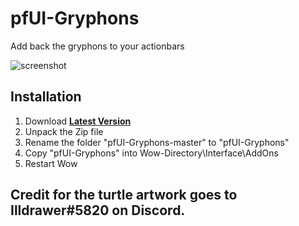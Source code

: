 # pfUI-Gryphons
 Add back the gryphons to your actionbars


![screenshot](https://i.imgur.com/z7pqfNw.jpeg)

## Installation
1. Download **[Latest Version](https://github.com/mrrosh/pfUI-Gryphons/archive/refs/heads/master.zip)**
2. Unpack the Zip file
3. Rename the folder "pfUI-Gryphons-master" to "pfUI-Gryphons"
4. Copy "pfUI-Gryphons" into Wow-Directory\Interface\AddOns
5. Restart Wow

## Credit for the turtle artwork goes to Illdrawer#5820 on Discord.
